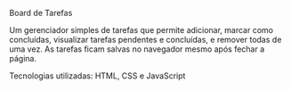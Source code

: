 Board de Tarefas

Um gerenciador simples de tarefas que permite adicionar, marcar como concluídas, visualizar tarefas pendentes e concluídas, e remover todas de uma vez. As tarefas ficam salvas no navegador mesmo após fechar a página.

Tecnologias utilizadas: HTML, CSS e JavaScript